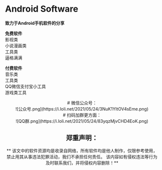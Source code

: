 # Android Software
**致力于Android手机软件的分享**

**免费软件**  
  影视类  
  小说漫画类  
  工具类  
  逼格满满  

**付费软件**  
  音乐类  
  工具类  
  QQ微信支付宝小工具  
  游戏类工具  

<div align=center>  # 微信公众号：  
<div align=center>![公众号.png](https://i.loli.net/2021/05/24/3NuK1YItOV4sEme.png)

<div align=center>  # 扫码加群更方面：  
<div align=center>![QQ群.png](https://i.loli.net/2021/05/24/83yqzMjvCHD4EoK.png)
  
## 郑重声明：  
**
该文中的软件资源均是收录自网络，所有软件均是他人制作，仅限参考使用，禁止用其从事违法犯罪活动，我们不承担任何责任。
该内容如有侵权违法等行为及时联系我们，并将侵权内容删除！**
